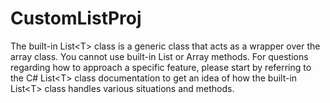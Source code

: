 # CustomListProj
The built-in List&lt;T> class is a generic class that acts as a wrapper over the array class. You cannot use built-in List or Array methods. For questions regarding how to approach a specific feature, please start by referring to the C# List&lt;T> class documentation to get an idea of how the built-in List&lt;T> class handles various situations and methods.
